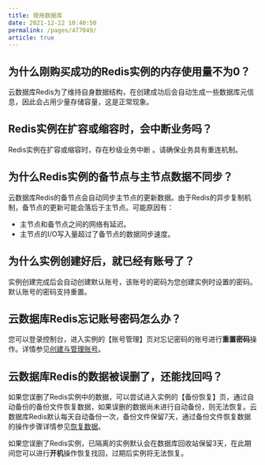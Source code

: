 ```yaml
---
title: 使用数据库
date: 2021-12-22 10:40:50
permalink: /pages/477049/
article: true
---
```


## 为什么刚购买成功的Redis实例的内存使用量不为0？

云数据库Redis为了维持自身数据结构，在创建成功后会自动生成一些数据库元信息，因此会占用少量存储容量，这是正常现象。

## Redis实例在扩容或缩容时，会中断业务吗？

 Redis实例在扩容或缩容时，存在秒级业务中断 。请确保业务具有重连机制。

## 为什么Redis实例的备节点与主节点数据不同步？

云数据库Redis的备节点会自动同步主节点的更新数据。由于Redis的异步复制机制，备节点的更新可能会落后于主节点。可能原因有：

- 主节点和备节点之间的网络有延迟。
- 主节点的I/O写入量超过了备节点的数据同步速度。

## 为什么实例创建好后，就已经有账号了？

实例创建完成后会自动创建默认账号，该账号的密码为您创建实例时设置的密码。默认账号的密码支持重置。

## 云数据库Redis忘记账号密码怎么办？

您可以登录控制台，进入实例的【账号管理】页对忘记密码的账号进行**重置密码**操作。详情参见[创建与管理账号](./../05.操作指南/07.账号与密码/00.创建与管理账号.md)。

## 云数据库Redis的数据被误删了，还能找回吗？

如果您误删了Redis实例中的数据，可以尝试进入实例的【备份恢复】页，通过自动备份的备份文件恢复数据，如果误删的数据尚未进行自动备份，则无法恢复。云数据库Redis默认每天自动备份一次，备份文件保留7天，通过备份文件恢复数据的操作步骤详情参见[恢复数据](./../05.操作指南/05.备份与恢复/01.恢复数据)。

如果您误删了Redis实例，已隔离的实例默认会在数据库回收站保留3天，在此期间您可以进行**开机**操作恢复找回，过期后实例将无法恢复。

